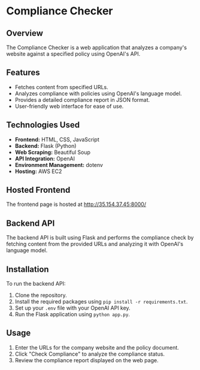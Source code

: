 # Compliance Checker

## Overview
The Compliance Checker is a web application that analyzes a company's website against a specified policy using OpenAI's API.

## Features
- Fetches content from specified URLs.
- Analyzes compliance with policies using OpenAI's language model.
- Provides a detailed compliance report in JSON format.
- User-friendly web interface for ease of use.

## Technologies Used
- **Frontend:** HTML, CSS, JavaScript
- **Backend:** Flask (Python)
- **Web Scraping:** Beautiful Soup
- **API Integration:** OpenAI
- **Environment Management:** dotenv
- **Hosting:** AWS EC2

## Hosted Frontend
The frontend page is hosted at http://35.154.37.45:8000/

## Backend API
The backend API is built using Flask and performs the compliance check by fetching content from the provided URLs and analyzing it with OpenAI's language model.

## Installation
To run the backend API:
1. Clone the repository.
2. Install the required packages using `pip install -r requirements.txt`.
3. Set up your `.env` file with your OpenAI API key.
4. Run the Flask application using `python app.py`.

## Usage
1. Enter the URLs for the company website and the policy document.
2. Click "Check Compliance" to analyze the compliance status.
3. Review the compliance report displayed on the web page.
